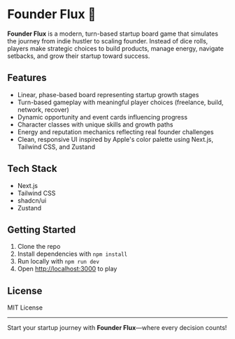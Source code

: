 # Founder Flux 🚀

**Founder Flux** is a modern, turn-based startup board game that simulates the journey from indie hustler to scaling founder. Instead of dice rolls, players make strategic choices to build products, manage energy, navigate setbacks, and grow their startup toward success. 

## Features

- Linear, phase-based board representing startup growth stages  
- Turn-based gameplay with meaningful player choices (freelance, build, network, recover)  
- Dynamic opportunity and event cards influencing progress  
- Character classes with unique skills and growth paths  
- Energy and reputation mechanics reflecting real founder challenges  
- Clean, responsive UI inspired by Apple's color palette using Next.js, Tailwind CSS, and Zustand  

## Tech Stack

- Next.js  
- Tailwind CSS  
- shadcn/ui  
- Zustand  

## Getting Started

1. Clone the repo  
2. Install dependencies with `npm install`  
3. Run locally with `npm run dev`  
4. Open [http://localhost:3000](http://localhost:3000) to play  

## License

MIT License

---

Start your startup journey with **Founder Flux**—where every decision counts!
